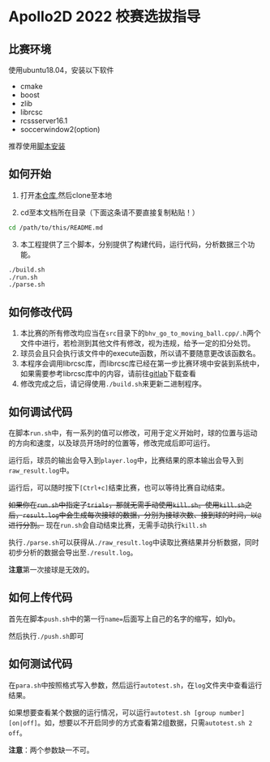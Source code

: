 # Apollo2D 2022 校赛选拔指导

## 比赛环境
使用ubuntu18.04，安装以下软件
- cmake
- boost
- zlib
- librcsc
- rcssserver16.1
- soccerwindow2(option)

推荐使用[脚本安装](https://gitee.com/apollo-2d/Apollo_env_install)

## 如何开始
1. 打开[本仓库](https://gitlab.com/Apollo-2d/apollo2d-2022/njupt-2022-apollo-2-d),然后clone至本地

2. cd至本文档所在目录（下面这条请不要直接复制粘贴！）
```bash
cd /path/to/this/README.md
```

3. 本工程提供了三个脚本，分别提供了构建代码，运行代码，分析数据三个功能。
```bash
./build.sh
./run.sh
./parse.sh
```

## 如何修改代码

1. 本比赛的所有修改均应当在`src`目录下的`bhv_go_to_moving_ball.cpp/.h`两个文件中进行，若检测到其他文件有修改，视为违规，给予一定的扣分处罚。
2. 球员会且只会执行该文件中的execute函数，所以请不要随意更改该函数名。
3. 本程序会调用librcsc库，而librcsc库已经在第一步比赛环境中安装到系统中，如果需要参考librcsc库中的内容，请前往[gitlab](https://gitlab.com/Apollo-2d/apollo-material/librcsc-2022)下载查看
4. 修改完成之后，请记得使用`./build.sh`来更新二进制程序。

## 如何调试代码
在脚本`run.sh`中，有一系列的值可以修改，可用于定义开始时，球的位置与运动的方向和速度，以及球员开场时的位置等，修改完成后即可运行。

运行后，球员的输出会导入到`player.log`中，比赛结果的原本输出会导入到`raw_result.log`中。

运行后，可以随时按下`[Ctrl+c]`结束比赛，也可以等待比赛自动结束。

~~如果你在`run.sh`中指定了`trials`，那就无需手动使用`kill.sh`。使用`kill.sh`之后，`result.log`中会生成每次接球的数据，分别为接球次数、接到球的时间，以`@`进行分割。~~ 现在`run.sh`会自动结束比赛，无需手动执行`kill.sh`

执行`./parse.sh`可以获得从`./raw_result.log`中读取比赛结果并分析数据，同时初步分析的数据会导出至`./result.log`。

**注意**第一次接球是无效的。

## 如何上传代码
首先在脚本`push.sh`中的第一行`name=`后面写上自己的名字的缩写，如lyb。

然后执行`./push.sh`即可

## 如何测试代码
在`para.sh`中按照格式写入参数，然后运行`autotest.sh`，在`log`文件夹中查看运行结果。

如果想要查看某个数据的运行情况，可以运行`autotest.sh [group number] [on|off]`。如，想要以不开启同步的方式查看第2组数据，只需`autotest.sh 2 off`。

**注意**：两个参数缺一不可。